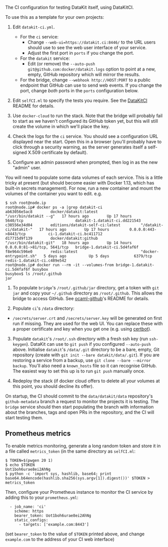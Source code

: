 The CI configuration for testing DataKit itself, using DataKitCI.

To use this as a template for your own projects:

1. Edit `datakit-ci.yml`.
   - For the `ci` service:
     - Change `--web-ui=https://datakit.ci:8446/` to the URL users should use to see the web user interface of your service.
     - Adjust the first port in `ports` if you change the port.
   - For the `datakit` service:
     - Edit (or remove) the `--auto-push git@github.com:docker/datakit.logs` option to point at a new, empty, GitHub repository
       which will mirror the results.
   - For the bridge, change `--webhook http://HOST:PORT` to a public endpoint that GitHub can use to send web events.
     If you change the port, change *both* ports in the `ports` configuration below.

2. Edit `selfCI.ml` to specify the tests you require. See the [DataKitCI][] README for details.

3. Use `docker-cloud` to run the stack. Note that the bridge will probably fail to start as we haven't configured its GitHub token yet, but this will still create the volume in which we'll place the key.

4. Check the logs for the `ci` service. You should see a configuration URL displayed near the start.
   Open this in a browser (you'll probably have to click through a security warning, as the server
   generates itself a self-signed X.509 certificate by default).

5. Configure an admin password when prompted, then log in as the new "admin" user.

You will need to populate some data volumes of each service. This is a little tricky at present (but should become easier with Docker 1.13, which has built-in secrets management). For now, run a new container and mount the volumes of the container you want to edit. e.g.

```
$ ssh root@node.ip
root@node.ip# docker ps -a |grep datakit-ci
ab63056e5ac8        docker/datakit:latest                   "/usr/bin/datakit --g"   17 hours ago        Up 17 hours         5640/tcp                       datakit-1.datakit-ci.dd221543
c38556e34d04        editions/datakit-self-ci:latest         "/datakit-ci/datakit-"   17 hours ago        Up 17 hours         0.0.0.0:443->8443/tcp          ci-1.datakit-ci.bc411712
d17715d9f139        docker/datakit:github                   "/usr/bin/datakit-git"   18 hours ago        Up 14 hours         0.0.0.0:81->81/tcp, 5641/tcp   bridge-1.datakit-ci.5d4faf6f
f8e964c596e0        redis:latest                            "docker-entrypoint.sh"   5 days ago          Up 5 days           6379/tcp                       redis-1.datakit-ci.c489e542
root@node.ip# docker run --rm -it --volumes-from bridge-1.datakit-ci.5d4faf6f busybox
busybox$ ls /root/.github
jar
```

1. To populate `bridge`'s `/root/.github/jar` directory,
   get a token with `git jar` and copy your `~/.github` directory as `/root/.github`.
   This allows the bridge to access GitHub. See [ocaml-github][]'s README for details.

2. Populate `ci`'s `/data` directory:
  - `/secrets/server.crt` and `/secrets/server.key` will be generated on first run if missing. They are used for the web UI. You can replace these with a proper certificate and key when you get one (e.g. using [certbot][]).

3. Populate `datakit`'s `/root/.ssh` directory with a fresh ssh key (run `ssh-keygen`).
   DataKit can use to `git push` if you configured `--auto-push` above.
   Initialise `datakit`'s `/data/.git` directory to be a bare, empty, Git repository (create with `git init --bare datakit/data/.git`).
   If you are restoring a service from a backup, use `git clone --bare --mirror backup`.
   You'll also need a `known_hosts` file so it can recognise GitHub. The easiest way to set this up is to run `git push` manually once.

4. Redeploy the stack (if docker cloud offers to delete all your volumes at this point, you should decline its offer).

On startup, the CI should commit to the `data/datakit/data` repository's `github-metadata` branch a request to monitor the projects it is testing.
The `bridge` service should then start populating the branch with information about the branches, tags and open PRs in the repository, and the CI will start testing them.

## Prometheus metrics

To enable metrics monitoring, generate a long random token and store it in a file called `metrics_token` (in the same directory as `selfCI.ml`:

```
$ TOKEN=$(pwgen 20 1)
$ echo $TOKEN
Uot1boh6urae8ei2AhNg
$ python -c 'import sys, hashlib, base64; print base64.b64encode(hashlib.sha256(sys.argv[1]).digest())' $TOKEN > metrics_token
```

Then, configure your Prometheus instance to monitor the CI service by adding this to your `prometheus.yml`:

```
  - job_name: 'ci'
    scheme: https
    bearer_token: Uot1boh6urae8ei2AhNg
    static_configs:
      - targets: ['example.com:8443']
```

(set `bearer_token` to the value of `$TOKEN` printed above, and change `example.com` to the address of your CI web interface)


[DataKitCI]: https://github.com/talex5/datakit/tree/self-ci/ci
[ocaml-github]: https://github.com/mirage/ocaml-github
[certbot]: https://certbot.eff.org/
